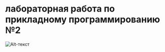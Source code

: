 # лабораторная работа по прикладному программированию №2 
![Alt-текст](https://github.com/Colesiko/dz-po-prikladnomu-2/blob/main/скрин%201.jpg )

